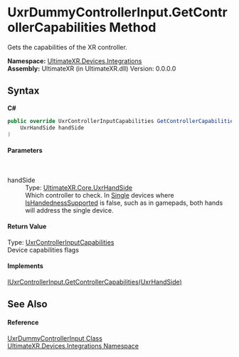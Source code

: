 # UxrDummyControllerInput.GetControllerCapabilities Method 
 

Gets the capabilities of the XR controller.

**Namespace:**&nbsp;<a href="N_UltimateXR_Devices_Integrations">UltimateXR.Devices.Integrations</a><br />**Assembly:**&nbsp;UltimateXR (in UltimateXR.dll) Version: 0.0.0.0

## Syntax

**C#**<br />
``` C#
public override UxrControllerInputCapabilities GetControllerCapabilities(
	UxrHandSide handSide
)
```


#### Parameters
&nbsp;<dl><dt>handSide</dt><dd>Type: <a href="T_UltimateXR_Core_UxrHandSide">UltimateXR.Core.UxrHandSide</a><br />Which controller to check. In <a href="T_UltimateXR_Devices_UxrControllerSetupType">Single</a> devices where <a href="P_UltimateXR_Devices_IUxrControllerInput_IsHandednessSupported">IsHandednessSupported</a> is false, such as in gamepads, both hands will address the single device.</dd></dl>

#### Return Value
Type: <a href="T_UltimateXR_Devices_UxrControllerInputCapabilities">UxrControllerInputCapabilities</a><br />Device capabilities flags

#### Implements
<a href="M_UltimateXR_Devices_IUxrControllerInput_GetControllerCapabilities">IUxrControllerInput.GetControllerCapabilities(UxrHandSide)</a><br />

## See Also


#### Reference
<a href="T_UltimateXR_Devices_Integrations_UxrDummyControllerInput">UxrDummyControllerInput Class</a><br /><a href="N_UltimateXR_Devices_Integrations">UltimateXR.Devices.Integrations Namespace</a><br />
